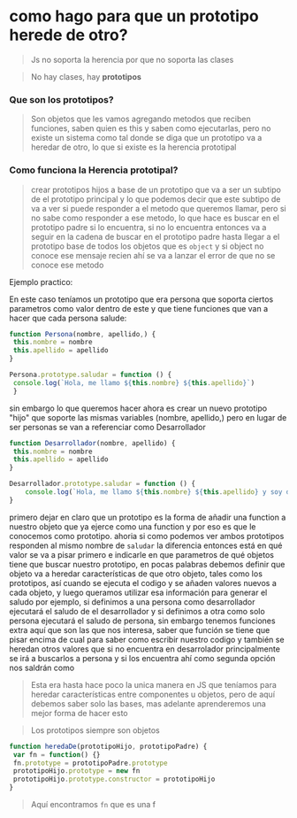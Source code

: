 # como hago para que un prototipo herede de otro?

> Js no soporta la herencia por que no soporta las clases

>   No hay clases, hay **prototipos**

### Que son los prototipos?
> Son objetos que les vamos agregando metodos que reciben funciones, saben quien es this y saben como ejecutarlas, pero no existe un sistema como tal donde se diga que un prototipo va a heredar de otro, lo que si existe es la herencia prototipal

### Como funciona la Herencia prototipal?

> crear prototipos hijos a base de un prototipo que va a ser un subtipo de el prototipo principal y lo que podemos decir que este subtipo de va a ver si puede responder a el metodo que queremos llamar, pero si no sabe como responder a ese metodo, lo que hace es buscar en el prototipo padre si lo encuentra, si no lo encuentra entonces va a seguir en la cadena de buscar en el prototipo padre hasta llegar a el prototipo base de todos los objetos que es ```object``` y si object no conoce ese mensaje recien ahí se va a lanzar el error de que no se conoce ese metodo 

Ejemplo practico:

En este caso teníamos un prototipo que era persona que soporta ciertos parametros como valor dentro de este y que tiene funciones que van a hacer que cada persona salude:
```js 
function Persona(nombre, apellido,) {
 this.nombre = nombre
 this.apellido = apellido
}

Persona.prototype.saludar = function () {
 console.log(`Hola, me llamo ${this.nombre} ${this.apellido}`)
 }
```
sin embargo lo que queremos hacer ahora es crear un nuevo prototipo "hijo" que soporte las mismas variables (nombre, apellido,) pero en lugar de ser personas se van a referenciar como Desarrollador
```js 
function Desarrollador(nombre, apellido) {
 this.nombre = nombre
 this.apellido = apellido
} 

Desarrollador.prototype.saludar = function () {
	console.log(`Hola, me llamo ${this.nombre} ${this.apellido} y soy desarrollador`)
}
```
primero dejar en claro que un prototipo es la forma de añadir una function a nuestro objeto que ya ejerce como una function y por eso es que le conocemos como prototipo. ahoria si como podemos ver ambos prototipos responden al mismo nombre de ```saludar``` la diferencia entonces está en qué valor se va a pisar primero e indicarle en que parametros de qué objetos tiene que buscar nuestro prototipo, en pocas palabras debemos definir que objeto va a heredar características de que otro objeto, tales como los prototipos, así cuando se ejecuta el codigo y se añaden valores nuevos a cada objeto, y luego queramos utilizar esa información para generar el saludo por ejemplo, si definimos a una persona como desarrollador ejecutará el saludo de el desarrollador y si definimos a otra como solo persona ejecutará el saludo de persona, sin embargo tenemos funciones extra aquí que son las que nos interesa, saber que función se tiene que pisar encima de cual para saber como escribir nuestro codigo y también se heredan otros valores que si no encuentra en desarrolador principalmente se irá a buscarlos a persona y si los encuentra ahí como segunda opción nos saldrán como 

>Esta era hasta hace poco la unica manera en JS que teníamos para heredar características entre componentes u objetos, pero de aquí debemos saber solo las bases, mas adelante aprenderemos una mejor forma de hacer esto

>Los prototipos siempre son objetos 
```js 
function heredaDe(prototipoHijo, prototipoPadre) {
 var fn = function() {}
 fn.prototype = prototipoPadre.prototype
 prototipoHijo.prototype = new fn
 prototipoHijo.prototype.constructor = prototipoHijo
}
```
> Aquí encontramos ```fn``` que es una f